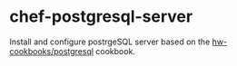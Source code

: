 # chef-postgresql-server

Install and configure postrgeSQL server based on the [hw-cookbooks/postgresql](https://github.com/hw-cookbooks/postgresql) cookbook.
